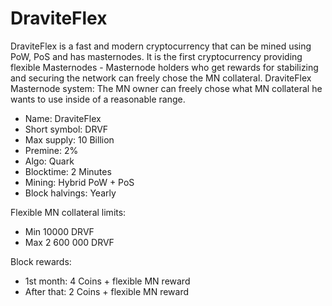 # DraviteFlex
DraviteFlex is a fast and modern cryptocurrency that can be mined using PoW, PoS and has masternodes. It is the first cryptocurrency providing flexible Masternodes - Masternode holders who get rewards for stabilizing and securing the network can freely chose the MN collateral. DraviteFlex Masternode system: The MN owner can freely chose what MN collateral he wants to use inside of a reasonable range.


* Name: DraviteFlex 
* Short symbol: DRVF 
* Max supply: 10 Billion 
* Premine: 2%
* Algo: Quark 
* Blocktime: 2 Minutes
* Mining: Hybrid PoW + PoS 
* Block halvings: Yearly

Flexible MN collateral limits:
* Min 10000 DRVF
* Max 2 600 000 DRVF 

Block rewards:

* 1st month: 4 Coins + flexible MN reward
* After that: 2 Coins + flexible MN reward 